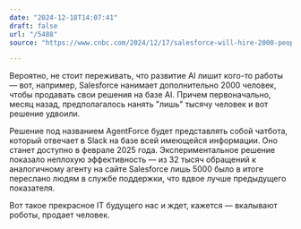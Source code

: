 ```yaml
---
date: "2024-12-18T14:07:41"
draft: false
url: "/5488"
source: "https://www.cnbc.com/2024/12/17/salesforce-will-hire-2000-people-to-sell-ai-products-benioff-says.html"

---
```


Вероятно, не стоит переживать, что развитие AI лишит кого-то работы — вот, например, Salesforce нанимает дополнительно 2000 человек, чтобы продавать свои решения на базе AI.  Причем первоначально, месяц назад, предполагалось нанять "лишь" тысячу человек и вот решение удвоили.

Решение под названием AgentForce будет представлять собой чатбота, который отвечает в Slack на базе всей имеющейся информации. Оно станет доступно в феврале 2025 года. Экспериментальное решение показало неплохую эффективность — из 32 тысяч обращений к аналогичному агенту на сайте Salesforce лишь 5000 было в итоге переслано людям в службе поддержки, что вдвое лучше предыдущего показателя.

Вот такое прекрасное IT будущего нас и ждет, кажется — вкалывают роботы, продает человек.
